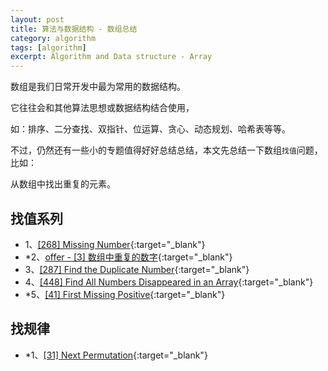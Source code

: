 ```yaml
---
layout: post
title: 算法与数据结构 - 数组总结
category: algorithm
tags: [algorithm]
excerpt: Algorithm and Data structure - Array  
---
```


数组是我们日常开发中最为常用的数据结构。  

它往往会和其他算法思想或数据结构结合使用，  

如：排序、二分查找、双指针、位运算、贪心、动态规划、哈希表等等。  

不过，仍然还有一些小的专题值得好好总结总结，本文先总结一下数组`找值`问题，比如：  

从数组中找出重复的元素。  



## 找值系列      

- 1、[[268] Missing Number](http://yaoyichen.cn/algorithm/2020/02/17/leetcode-268.html){:target="_blank"}  
- *2、[offer - [3] 数组中重复的数字](http://yaoyichen.cn/algorithm/2020/07/01/offer-3.html){:target="_blank"}  
- 3、[[287] Find the Duplicate Number](http://yaoyichen.cn/algorithm/2020/03/06/leetcode-287.html){:target="_blank"}  
- 4、[[448] Find All Numbers Disappeared in an Array](http://yaoyichen.cn/algorithm/2020/04/04/leetcode-448.html){:target="_blank"}  
- *5、[[41] First Missing Positive](http://yaoyichen.cn/algorithm/2020/07/01/leetcode-41.html){:target="_blank"}  


## 找规律  

- *1、[[31] Next Permutation](http://yaoyichen.cn/algorithm/2020/07/04/leetcode-31.html){:target="_blank"}  


